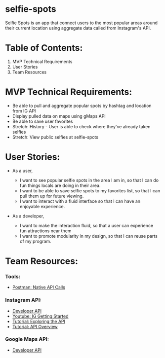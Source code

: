 # selfie-spots
Selfie Spots is an app that connect users to the most popular areas around their current location using aggregate data called from Instagram's API.

# Table of Contents:
1. MVP Technical Requirements
2. User Stories
3. Team Resources

# MVP Technical Requirements:
* Be able to pull and aggregate popular spots by hashtag and location from IG API
* Display pulled data on maps using gMaps API
* Be able to save user favorites
* Stretch: History - User is able to check where they've already taken selfies
* Stretch: View public selfies at selfie-spots

# User Stories:
* As a user,
  * I want to see popular selfie spots in the area I am in, so that I can do fun things locals are doing in their area.
  * I want to be able to save selfie spots to my favorites list, so that I can pull them up for future viewing.
  * I want to interact with a fluid interface so that I can have an enjoyable experience.

* As a developer,
  * I want to make the interaction fluid, so that a user can experience fun attractions near them
  * I want to promote modularity in my design, so that I can reuse parts of my program.

# Team Resources:
### Tools:
* [Postman: Native API Calls](https://www.getpostman.com/)

### Instagram API:
* [Developer API](https://www.instagram.com/developer/)
* [Youtube: IG Getting Started](https://www.youtube.com/playlist?list=PLlzlPp2QQwz6gB6TJ5UT0EnDGflFRNr8O)
* [Tutorial: Exploring the API](https://bigdataenthusiast.wordpress.com/2016/03/22/exploring-instagram-api-using-r/)
* [Tutorial: API Overview](http://www.developerdrive.com/2014/02/how-to-use-the-instagram-api/)


### Google Maps API:
* [Developer API](https://developers.google.com/maps/documentation/javascript/)
